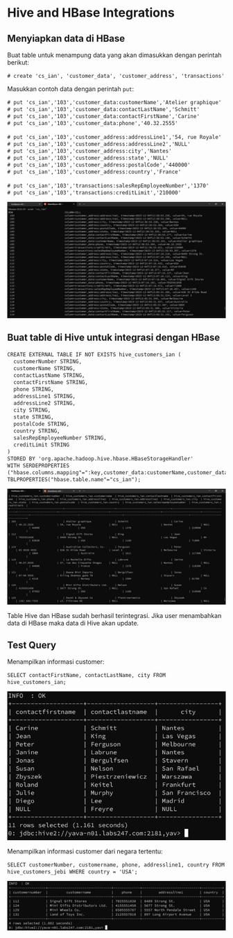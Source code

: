 # Hive and HBase Integrations

## Menyiapkan data di HBase
Buat table untuk menampung data yang akan dimasukkan dengan perintah berikut:

```
# create 'cs_ian', 'customer_data', 'customer_address', 'transactions'
```

Masukkan contoh data dengan perintah `put`:

```
# put 'cs_ian','103','customer_data:customerName','Atelier graphique'
# put 'cs_ian','103','customer_data:contactLastName','Schmitt'
# put 'cs_ian','103','customer_data:contactFirstName','Carine'
# put 'cs_ian','103','customer_data:phone','40.32.2555'

# put 'cs_ian','103','customer_address:addressLine1','54, rue Royale'
# put 'cs_ian','103','customer_address:addressLine2','NULL'
# put 'cs_ian','103','customer_address:city','Nantes'
# put 'cs_ian','103','customer_address:state','NULL'
# put 'cs_ian','103','customer_address:postalCode','440000'
# put 'cs_ian','103','customer_address:country','France'
 
# put 'cs_ian','103','transactions:salesRepEmployeeNumber','1370'
# put 'cs_ian','103','transactions:creditLimit','210000'
```

![Alt text](image-21.png)

## Buat table di Hive untuk integrasi dengan HBase


```
CREATE EXTERNAL TABLE IF NOT EXISTS hive_customers_ian (
  customerNumber STRING,
  customerName STRING,
  contactLastName STRING,
  contactFirstName STRING,
  phone STRING,
  addressLine1 STRING,
  addressLine2 STRING,
  city STRING,
  state STRING,
  postalCode STRING,
  country STRING,
  salesRepEmployeeNumber STRING,
  creditLimit STRING
)
STORED BY 'org.apache.hadoop.hive.hbase.HBaseStorageHandler'
WITH SERDEPROPERTIES ("hbase.columns.mapping"=":key,customer_data:customerName,customer_data:contactLastName,customer_data:contactFirstName,customer_data:phone,customer_address:addressLine1,customer_address:addressLine2,customer_address:city,customer_address:state,customer_address:postalCode,customer_address:country,transactions:salesRepEmployeeNumber,transactions:creditLimit")
TBLPROPERTIES("hbase.table.name"="cs_ian");
```

![Alt text](image.png)

Table Hive dan HBase sudah berhasil terintegrasi. Jika user menambahkan data di HBase maka data di Hive akan update.

## Test Query

Menampilkan informasi customer:

```
SELECT contactFirstName, contactLastName, city FROM hive_customers_ian;
```

![Alt text](image-1.png)

Menampilkan informasi customer dari negara tertentu:

```
SELECT customerNumber, customername, phone, addressline1, country FROM hive_customers_jebi WHERE country = 'USA';
```

![Alt text](image-2.png)